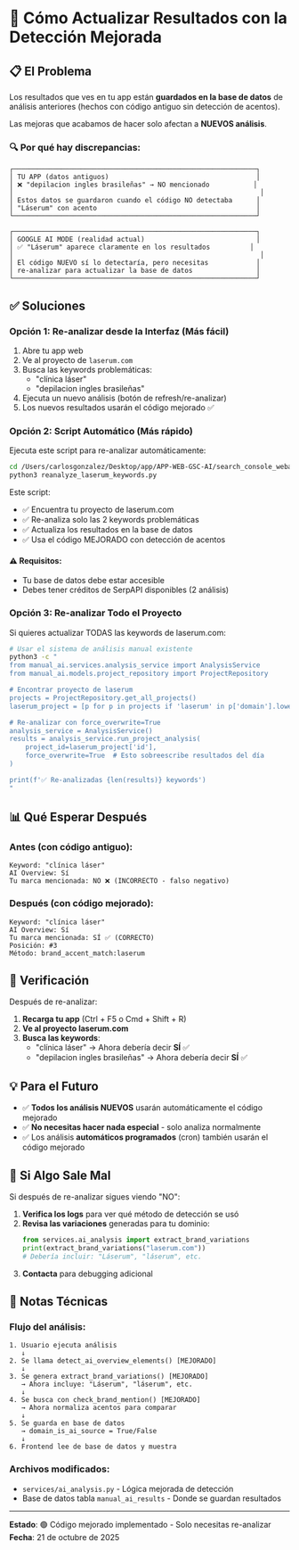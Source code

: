 # 🔄 Cómo Actualizar Resultados con la Detección Mejorada

## 📋 El Problema

Los resultados que ves en tu app están **guardados en la base de datos** de análisis anteriores (hechos con código antiguo sin detección de acentos).

Las mejoras que acabamos de hacer solo afectan a **NUEVOS análisis**.

### 🔍 Por qué hay discrepancias:

```
┌─────────────────────────────────────────────────────────────┐
│ TU APP (datos antiguos)                                     │
│ ❌ "depilacion ingles brasileñas" → NO mencionado           │
│                                                              │
│ Estos datos se guardaron cuando el código NO detectaba      │
│ "Láserum" con acento                                        │
└─────────────────────────────────────────────────────────────┘

┌─────────────────────────────────────────────────────────────┐
│ GOOGLE AI MODE (realidad actual)                            │
│ ✅ "Láserum" aparece claramente en los resultados          │
│                                                              │
│ El código NUEVO sí lo detectaría, pero necesitas            │
│ re-analizar para actualizar la base de datos                │
└─────────────────────────────────────────────────────────────┘
```

## ✅ Soluciones

### **Opción 1: Re-analizar desde la Interfaz** (Más fácil)

1. Abre tu app web
2. Ve al proyecto de `laserum.com`
3. Busca las keywords problemáticas:
   - "clínica láser"
   - "depilacion ingles brasileñas"
4. Ejecuta un nuevo análisis (botón de refresh/re-analizar)
5. Los nuevos resultados usarán el código mejorado ✅

### **Opción 2: Script Automático** (Más rápido)

Ejecuta este script para re-analizar automáticamente:

```bash
cd /Users/carlosgonzalez/Desktop/app/APP-WEB-GSC-AI/search_console_webapp
python3 reanalyze_laserum_keywords.py
```

Este script:
- ✅ Encuentra tu proyecto de laserum.com
- ✅ Re-analiza solo las 2 keywords problemáticas
- ✅ Actualiza los resultados en la base de datos
- ✅ Usa el código MEJORADO con detección de acentos

#### ⚠️ Requisitos:
- Tu base de datos debe estar accesible
- Debes tener créditos de SerpAPI disponibles (2 análisis)

### **Opción 3: Re-analizar Todo el Proyecto**

Si quieres actualizar TODAS las keywords de laserum.com:

```bash
# Usar el sistema de análisis manual existente
python3 -c "
from manual_ai.services.analysis_service import AnalysisService
from manual_ai.models.project_repository import ProjectRepository

# Encontrar proyecto de laserum
projects = ProjectRepository.get_all_projects()
laserum_project = [p for p in projects if 'laserum' in p['domain'].lower()][0]

# Re-analizar con force_overwrite=True
analysis_service = AnalysisService()
results = analysis_service.run_project_analysis(
    project_id=laserum_project['id'],
    force_overwrite=True  # Esto sobreescribe resultados del día
)

print(f'✅ Re-analizadas {len(results)} keywords')
"
```

## 📊 Qué Esperar Después

### Antes (con código antiguo):
```
Keyword: "clínica láser"
AI Overview: Sí
Tu marca mencionada: NO ❌ (INCORRECTO - falso negativo)
```

### Después (con código mejorado):
```
Keyword: "clínica láser"
AI Overview: Sí
Tu marca mencionada: SÍ ✅ (CORRECTO)
Posición: #3
Método: brand_accent_match:laserum
```

## 🎯 Verificación

Después de re-analizar:

1. **Recarga tu app** (Ctrl + F5 o Cmd + Shift + R)
2. **Ve al proyecto laserum.com**
3. **Busca las keywords**:
   - "clínica láser" → Ahora debería decir **SÍ** ✅
   - "depilacion ingles brasileñas" → Ahora debería decir **SÍ** ✅

## 💡 Para el Futuro

- ✅ **Todos los análisis NUEVOS** usarán automáticamente el código mejorado
- ✅ **No necesitas hacer nada especial** - solo analiza normalmente
- ✅ Los análisis **automáticos programados** (cron) también usarán el código mejorado

## 🔧 Si Algo Sale Mal

Si después de re-analizar sigues viendo "NO":

1. **Verifica los logs** para ver qué método de detección se usó
2. **Revisa las variaciones** generadas para tu dominio:
   ```python
   from services.ai_analysis import extract_brand_variations
   print(extract_brand_variations("laserum.com"))
   # Debería incluir: "Láserum", "láserum", etc.
   ```
3. **Contacta** para debugging adicional

## 📝 Notas Técnicas

### Flujo del análisis:
```
1. Usuario ejecuta análisis
   ↓
2. Se llama detect_ai_overview_elements() [MEJORADO]
   ↓
3. Se genera extract_brand_variations() [MEJORADO]
   → Ahora incluye: "Láserum", "láserum", etc.
   ↓
4. Se busca con check_brand_mention() [MEJORADO]
   → Ahora normaliza acentos para comparar
   ↓
5. Se guarda en base de datos
   → domain_is_ai_source = True/False
   ↓
6. Frontend lee de base de datos y muestra
```

### Archivos modificados:
- `services/ai_analysis.py` - Lógica mejorada de detección
- Base de datos tabla `manual_ai_results` - Donde se guardan resultados

---

**Estado**: 🟢 Código mejorado implementado - Solo necesitas re-analizar  
**Fecha**: 21 de octubre de 2025


